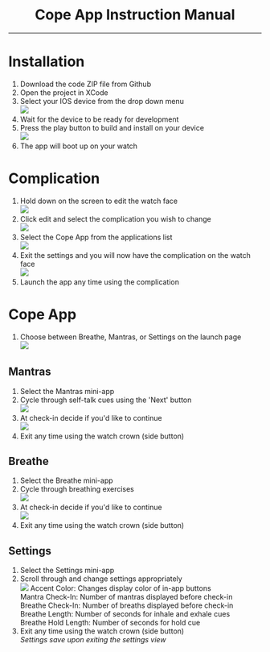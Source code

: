 <h1 align="center">Cope App Instruction Manual</h1>

---
# Installation
1. Download the code ZIP file from Github
2. Open the project in XCode
3. Select your IOS device from the drop down menu  
![](Instructions/drop_down.png)
4. Wait for the device to be ready for development
5. Press the play button to build and install on your device  
![](Instructions/start.png)
6. The app will boot up on your watch

# Complication
1. Hold down on the screen to edit the watch face  
![](Instructions/face.png)
2. Click edit and select the complication you wish to change  
![](Instructions/complication.png)
3. Select the Cope App from the applications list  
![](Instructions/cope.png)
4. Exit the settings and you will now have the complication on the watch face  
![](Instructions/final.png)  
5. Launch the app any time using the complication

# Cope App
1. Choose between Breathe, Mantras, or Settings on the launch page  
![](Instructions/launch.png)

## Mantras
1. Select the Mantras mini-app
2. Cycle through self-talk cues using the 'Next' button  
![](Instructions/mantras.png)
3. At check-in decide if you'd like to continue  
![](Instructions/checkin.png)
4. Exit any time using the watch crown (side button)
## Breathe
1. Select the Breathe mini-app
2. Cycle through breathing exercises  
![](Instructions/breathe.png)
3. At check-in decide if you'd like to continue  
![](Instructions/checkin2.png)
4. Exit any time using the watch crown (side button)
## Settings
1. Select the Settings mini-app
2. Scroll through and change settings appropriately  
![](Instructions/settings.png)
Accent Color: Changes display color of in-app buttons  
Mantra Check-In: Number of mantras displayed before check-in  
Breathe Check-In: Number of breaths displayed before check-in  
Breathe Length: Number of seconds for inhale and exhale cues  
Breathe Hold Length: Number of seconds for hold cue  
3. Exit any time using the watch crown (side button)  
*Settings save upon exiting the settings view*